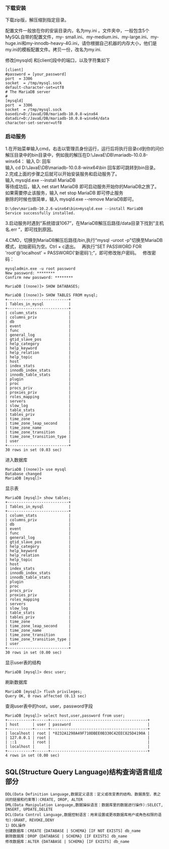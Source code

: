 ### 下载安装
下载zip版，解压缩到指定目录。


配置文件一般放在你的安装目录内，名为my.ini 。文件夹中，一般包含5个MySQL自带的配置文件，my- small.ini、my-medium.ini、my-large.ini、my-huge.ini和my-innodb-heavy-4G.ini，请你根据自己机器的内存大小，他们是my.ini的模板配置文件。拷贝一份，改名为my.ini.

修改[mysqld] 和[client]段中的端口，以及字符集如下  
```
[client]  
#password = [your_password]  
port  = 3306  
socket  = /tmp/mysql.sock  
default-character-set=utf8   
# The MariaDB server  
#  
[mysqld]  
port  = 3306  
socket  = /tmp/mysql.sock  
basedir=D:/JavaE/DB/mariadb-10.0.8-winx64  
datadir=D:/JavaE/DB/mariadb-10.0.8-winx64/data  
character-set-server=utf8 
```
### 启动服务

1.在开始菜单输入cmd，右击以管理员身份运行，运行后将执行目录cd到你的问价解压目录中的bin目录中，例如我的解压在D:\JavaE\DB\mariadb-10.0.8-winx64： 
输入 D: 回车  
输入 cd D:\JavaE\DB\mariadb-10.0.8-winx64\bin 回车即可跳转到bin目录。  
2.完成上面的步骤之后就可以开始安装服务和启动服务了。  
输入 mysqld.exe --install MariaDB  
等待成功后，输入 net start MariaDB 即可启动服务开始你的MariaDB之旅了。 
如果需要停止该服务，输入 net stop MariaDB 即可停止服务  
删除的时候也很简单，输入 mysqld.exe --remove MariaDB即可。
```
D:\dev\mariadb-10.2.6-winx64\bin>mysqld.exe --install MariaDB
Service successfully installed.
```
3.启动服务时遇到“系统错误1067”，在MariaDB解压后路径/data目录下找到“主机名.err ”，即可找到原因。  

4.CMD，切换到MariaDB解压后路径/bin,执行“mysql -uroot -p"切换至MariaDB模式，初始密码为空。Ctrl + c退出。  
再执行“SET PASSWORD FOR 'root'@'localhost' = PASSWORD('新密码');”，即可修改账户密码。  
修改密码：
```
mysqladmin.exe -u root password
New password: ********
Confirm new password: ********
```

```
MariaDB [(none)]> SHOW DATABASES;
```

```
MariaDB [(none)]> SHOW TABLES FROM mysql;
+---------------------------+
| Tables_in_mysql           |
+---------------------------+
| column_stats              |
| columns_priv              |
| db                        |
| event                     |
| func                      |
| general_log               |
| gtid_slave_pos            |
| help_category             |
| help_keyword              |
| help_relation             |
| help_topic                |
| host                      |
| index_stats               |
| innodb_index_stats        |
| innodb_table_stats        |
| plugin                    |
| proc                      |
| procs_priv                |
| proxies_priv              |
| roles_mapping             |
| servers                   |
| slow_log                  |
| table_stats               |
| tables_priv               |
| time_zone                 |
| time_zone_leap_second     |
| time_zone_name            |
| time_zone_transition      |
| time_zone_transition_type |
| user                      |
+---------------------------+
30 rows in set (0.03 sec)
```
进入数据库
```
MariaDB [(none)]> use mysql
Database changed
MariaDB [mysql]>
```
显示表
```
MariaDB [mysql]> show tables;
+---------------------------+
| Tables_in_mysql           |
+---------------------------+
| column_stats              |
| columns_priv              |
| db                        |
| event                     |
| func                      |
| general_log               |
| gtid_slave_pos            |
| help_category             |
| help_keyword              |
| help_relation             |
| help_topic                |
| host                      |
| index_stats               |
| innodb_index_stats        |
| innodb_table_stats        |
| plugin                    |
| proc                      |
| procs_priv                |
| proxies_priv              |
| roles_mapping             |
| servers                   |
| slow_log                  |
| table_stats               |
| tables_priv               |
| time_zone                 |
| time_zone_leap_second     |
| time_zone_name            |
| time_zone_transition      |
| time_zone_transition_type |
| user                      |
+---------------------------+
30 rows in set (0.00 sec)
```
显示user表的结构
```
MariaDB [mysql]> desc user;
```
刷新数据库
```
MariaDB [mysql]> flush privileges;
Query OK, 0 rows affected (0.13 sec)
```
查询user表中的host，user，password字段
```
MariaDB [mysql]> select host,user,password from user;
+-----------+------+-------------------------------------------+
| host      | user | password                                  |
+-----------+------+-------------------------------------------+
| localhost | root | *8232A1298A49F710DBEE0B330C42EEC825D4190A |
| 127.0.0.1 | root |                                           |
| ::1       | root |                                           |
| localhost |      |                                           |
+-----------+------+-------------------------------------------+
4 rows in set (0.00 sec)
```

## SQL(Structure Query Language)结构查询语言组成部分
    DDL(Data Definition Language,数据定义语言：定义或改变表的结构、数据类型、表之间的链接和约束等):CREATE, DROP, ALTER
    DML(Data Manipulation Language,数据操纵语言：数据库里的数据进行操作):SELECT, INSERT, UPDATE,DELETE
    DCL(Data Control Language,数据控制语言：用来设置或更改数据库用户或角色权限的语句):GRANT, REVOKE,DENY
    1）DDL操作
    创建数据库：CREATE {DATABASE | SCHEMA} [IF NOT EXISTS] db_name
    删除数据库：DROP {DATABASE | SCHEMA} [IF EXISTS] db_name
    修改数据库：ALTER {DATABASE | SCHEMA} [IF EXISTS] db_name


